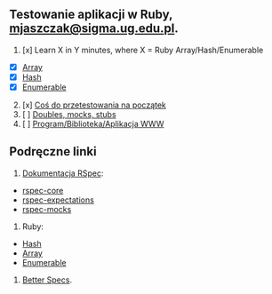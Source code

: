 ## Testowanie aplikacji w Ruby, mjaszczak@sigma.ug.edu.pl.

1. [x] Learn X in Y minutes, where X = Ruby Array/Hash/Enumerable
  - [x] [Array](ruby-array.md)
  - [x] [Hash](ruby-hash.md)
  - [x] [Enumerable](ruby-enumerable.md)
2. [x] [Coś do przetestowania na początek](Zadanie2)
3. [ ] [Doubles, mocks, stubs](/)
4. [ ] [Program/Biblioteka/Aplikacja WWW](/)

## Podręczne linki

1. [Dokumentacja RSpec](http://rspec.info/):
  - [rspec-core](https://github.com/rspec/rspec-core)
  - [rspec-expectations](https://github.com/rspec/rspec-expectations)
  - [rspec-mocks](https://github.com/rspec/rspec-mocks)
1. Ruby:
  - [Hash](http://ruby-doc.org/core-2.2.3/Hash.html)
  - [Array](http://ruby-doc.org/core-2.2.3/Array.html)
  - [Enumerable](http://ruby-doc.org/core-2.2.3/Enumerable.html)
1. [Better Specs](http://betterspecs.org/).
